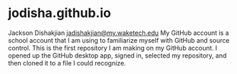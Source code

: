 # jodisha.github.io
Jackson Dishakjian jadishakjian@my.waketech.edu
My GitHub account is a school account that I am using to familiarize myself with GitHub and source control. 
This is the first repository I am making on my GitHub account. 
I opened up the GitHub desktop app, signed in, selected my repository, and then cloned it to a file I could recognize. 
